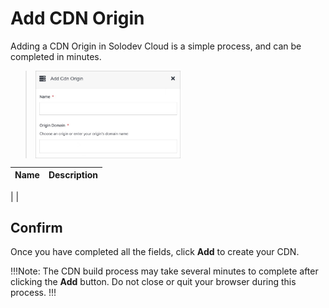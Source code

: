 # Add CDN Origin

Adding a CDN Origin in Solodev Cloud is a simple process, and can be completed in minutes.

><img src="../../../../../images/addcdnorigin.jpg" alt="addcdninvalidation" style="width: 50%; display: block"></a>

**Name** | **Description** 
:--- | ---
| 
| 

## Confirm

Once you have completed all the fields, click **Add** to create your CDN.

!!!Note:
The CDN build process may take several minutes to complete after clicking the **Add** button. Do not close or quit your browser during this process.
!!!

